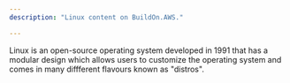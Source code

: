 ```yaml
---
description: "Linux content on BuildOn.AWS."

---
```

Linux is an open-source operating system developed in 1991 that has a modular design which allows users to customize the operating system and comes in many diffferent flavours known as "distros".
